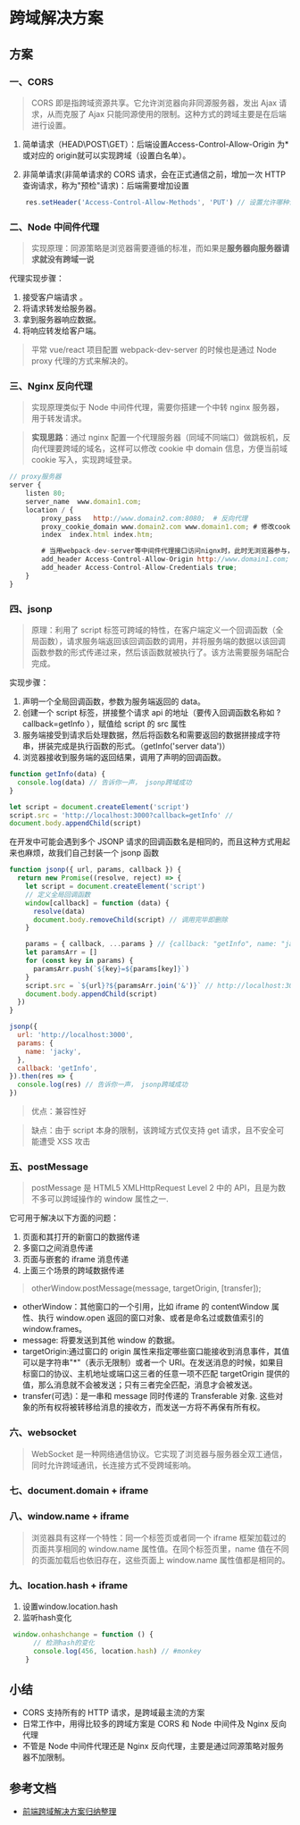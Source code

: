 # 跨域解决方案

## 方案

### 一、CORS

>CORS 即是指跨域资源共享。它允许浏览器向非同源服务器，发出 Ajax 请求，从而克服了 Ajax 只能同源使用的限制。这种方式的跨域主要是在后端进行设置。

1. 简单请求（HEAD\POST\GET）：后端设置Access-Control-Allow-Origin 为*或对应的 origin就可以实现跨域（设置白名单）。

2. 非简单请求(非简单请求的 CORS 请求，会在正式通信之前，增加一次 HTTP 查询请求，称为"预检"请求)：后端需要增加设置

```javascript
    res.setHeader('Access-Control-Allow-Methods', 'PUT') // 设置允许哪种请求方法访问
```

### 二、Node 中间件代理

>实现原理：同源策略是浏览器需要遵循的标准，而如果是<b>服务器向服务器请求就没有跨域一说</b>

代理实现步骤：

1. 接受客户端请求 。  
2. 将请求转发给服务器。  
3. 拿到服务器响应数据。  
4. 将响应转发给客户端。  

>平常 vue/react 项目配置 webpack-dev-server 的时候也是通过 Node proxy 代理的方式来解决的。

### 三、Nginx 反向代理

>实现原理类似于 Node 中间件代理，需要你搭建一个中转 nginx 服务器，用于转发请求。  

><b>实现思路</b>：通过 nginx 配置一个代理服务器（同域不同端口）做跳板机，反向代理要跨域的域名，这样可以修改 cookie 中 domain 信息，方便当前域 cookie 写入，实现跨域登录。

```javascript
// proxy服务器
server {
    listen 80;
    server_name  www.domain1.com;
    location / {
        proxy_pass   http://www.domain2.com:8080;  # 反向代理
        proxy_cookie_domain www.domain2.com www.domain1.com; # 修改cookie里域名
        index  index.html index.htm;

        # 当用webpack-dev-server等中间件代理接口访问nignx时，此时无浏览器参与，故没有同源限制，下面的跨域配置可不启用
        add_header Access-Control-Allow-Origin http://www.domain1.com;  # 当前端只跨域不带cookie时，可为*
        add_header Access-Control-Allow-Credentials true;
    }
}
```

### 四、jsonp

>原理：利用了 script 标签可跨域的特性，在客户端定义一个回调函数（全局函数），请求服务端返回该回调函数的调用，并将服务端的数据以该回调函数参数的形式传递过来，然后该函数就被执行了。该方法需要服务端配合完成。

实现步骤：

1. 声明一个全局回调函数，参数为服务端返回的 data。
2. 创建一个 script 标签，拼接整个请求 api 的地址（要传入回调函数名称如 ?callback=getInfo ），赋值给 script 的 src 属性
3. 服务端接受到请求后处理数据，然后将函数名和需要返回的数据拼接成字符串，拼装完成是执行函数的形式。（getInfo('server data')）
4. 浏览器接收到服务端的返回结果，调用了声明的回调函数。

```javascript
function getInfo(data) {
  console.log(data) // 告诉你一声， jsonp跨域成功
}

let script = document.createElement('script')
script.src = 'http://localhost:3000?callback=getInfo' //
document.body.appendChild(script)

```

在开发中可能会遇到多个 JSONP 请求的回调函数名是相同的，而且这种方式用起来也麻烦，故我们自己封装一个 jsonp 函数

```javascript
function jsonp({ url, params, callback }) {
  return new Promise((resolve, reject) => {
    let script = document.createElement('script')
    // 定义全局回调函数
    window[callback] = function (data) {
      resolve(data)
      document.body.removeChild(script) // 调用完毕即删除
    }

    params = { callback, ...params } // {callback: "getInfo", name: "jacky"}
    let paramsArr = []
    for (const key in params) {
      paramsArr.push(`${key}=${params[key]}`)
    }
    script.src = `${url}?${paramsArr.join('&')}` // http://localhost:3000/?callback=getInfo&name=jacky
    document.body.appendChild(script)
  })
}

jsonp({
  url: 'http://localhost:3000',
  params: {
    name: 'jacky',
  },
  callback: 'getInfo',
}).then(res => {
  console.log(res) // 告诉你一声， jsonp跨域成功
})

```

>优点：兼容性好

>缺点：由于 script 本身的限制，该跨域方式仅支持 get 请求，且不安全可能遭受 XSS 攻击

### 五、postMessage

>postMessage 是 HTML5 XMLHttpRequest Level 2 中的 API，且是为数不多可以跨域操作的 window 属性之一.

它可用于解决以下方面的问题：

1. 页面和其打开的新窗口的数据传递
2. 多窗口之间消息传递
3. 页面与嵌套的 iframe 消息传递
4. 上面三个场景的跨域数据传递

>otherWindow.postMessage(message, targetOrigin, [transfer]);

- otherWindow：其他窗口的一个引用，比如 iframe 的 contentWindow 属性、执行 window.open 返回的窗口对象、或者是命名过或数值索引的 window.frames。
- message: 将要发送到其他 window 的数据。
- targetOrigin:通过窗口的 origin 属性来指定哪些窗口能接收到消息事件，其值可以是字符串"*"（表示无限制）或者一个 URI。在发送消息的时候，如果目标窗口的协议、主机地址或端口这三者的任意一项不匹配 targetOrigin 提供的值，那么消息就不会被发送；只有三者完全匹配，消息才会被发送。
- transfer(可选)：是一串和 message 同时传递的 Transferable 对象. 这些对象的所有权将被转移给消息的接收方，而发送一方将不再保有所有权。

### 六、websocket

>WebSocket 是一种网络通信协议。它实现了浏览器与服务器全双工通信，同时允许跨域通讯，长连接方式不受跨域影响。

### 七、document.domain + iframe

### 八、window.name + iframe

>浏览器具有这样一个特性：同一个标签页或者同一个 iframe 框架加载过的页面共享相同的 window.name 属性值。在同个标签页里，name 值在不同的页面加载后也依旧存在，这些页面上 window.name 属性值都是相同的。

### 九、location.hash + iframe

1. 设置window.location.hash
2. 监听hash变化

```javascript
 window.onhashchange = function () {
      // 检测hash的变化
      console.log(456, location.hash) // #monkey
    }
```

## 小结

- CORS 支持所有的 HTTP 请求，是跨域最主流的方案
- 日常工作中，用得比较多的跨域方案是 CORS 和 Node 中间件及 Nginx 反向代理
- 不管是 Node 中间件代理还是 Nginx 反向代理，主要是通过同源策略对服务器不加限制。

## 参考文档

+ [前端跨域解决方案归纳整理](https://juejin.im/post/6861553339994374157)  
